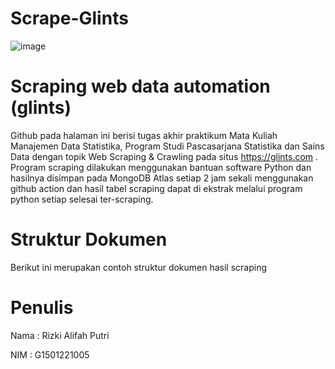 # Scrape-Glints
![image](https://github.com/rizkialifah/Scrape-Glints/assets/50816275/e56b5628-21c7-4872-bb1b-9ad228f27eb7)

# Scraping web data automation (glints)
Github pada halaman ini berisi tugas akhir praktikum Mata Kuliah Manajemen Data Statistika, Program Studi Pascasarjana Statistika dan Sains Data dengan topik Web Scraping & Crawling pada situs https://glints.com . Program scraping dilakukan menggunakan bantuan software Python dan hasilnya disimpan pada MongoDB Atlas setiap 2 jam sekali menggunakan github action dan hasil tabel scraping dapat di ekstrak melalui program python setiap selesai ter-scraping. 

# Struktur Dokumen
Berikut ini merupakan contoh struktur dokumen hasil scraping

# Penulis
Nama  : Rizki Alifah Putri

NIM   : G1501221005


